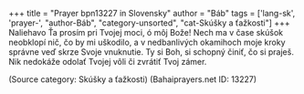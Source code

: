 +++
title = "Prayer bpn13227 in Slovensky"
author = "Báb"
tags = ['lang-sk', 'prayer-', "author-Báb", "category-unsorted", "cat-Skúšky a ťažkosti"]
+++
Naliehavo Ťa prosím pri Tvojej moci, ó môj Bože! Nech ma v čase skúšok neobklopí nič, čo by mi uškodilo, a v nedbanlivých okamihoch moje kroky správne veď skrze Svoje vnuknutie. Ty si Boh, si schopný činiť, čo si praješ. Nik nedokáže odolať Tvojej vôli či zvrátiť Tvoj zámer.

(Source category: Skúšky a ťažkosti)
(Bahaiprayers.net ID: 13227)
